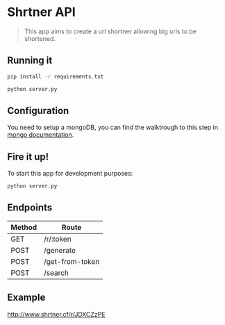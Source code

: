 # Shrtner API
> This app aims to create a url shortner allowing big urls to be shortened.

<!-- [![Build Status][travis-image]][gh-actions-url] -->

## Running it
```sh
pip install -r requirements.txt

python server.py
```

## Configuration
You need to setup a mongoDB, you can find the walktrough to this step in [mongo documentation](https://docs.mongodb.com/).


## Fire it up!
To start this app for development purposes:

```sh
python server.py
```

## Endpoints

| Method | Route |
|---|---|
| GET | /r/:token |
| POST | /generate |
| POST | /get-from-token |
| POST | /search |

## Example

http://www.shrtner.cf/r/JDXCZzPE
